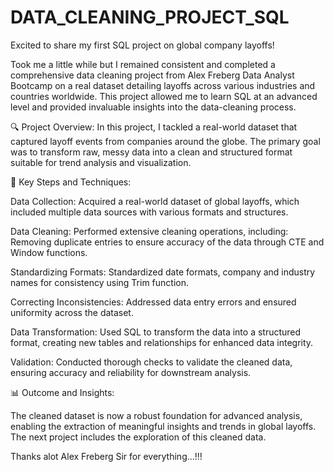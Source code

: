 # DATA_CLEANING_PROJECT_SQL




Excited to share my first SQL project on global company layoffs!

Took me a little while but I remained consistent and completed a comprehensive data cleaning project from Alex Freberg Data Analyst Bootcamp on a real dataset detailing layoffs across various industries and countries worldwide. This project allowed me to learn SQL at an advanced level and provided invaluable insights into the data-cleaning process.

🔍 Project Overview:
In this project, I tackled a real-world dataset that captured layoff events from companies around the globe. The primary goal was to transform raw, messy data into a clean and structured format suitable for trend analysis and visualization.

🔧 Key Steps and Techniques:

Data Collection: 
Acquired a real-world dataset of global layoffs, which included multiple data sources with various formats and structures.

Data Cleaning: 
Performed extensive cleaning operations, including:
Removing duplicate entries to ensure accuracy of the data through CTE and Window functions.

Standardizing Formats: 
Standardized date formats, company and industry names for consistency using Trim function.

Correcting Inconsistencies: 
Addressed data entry errors and ensured uniformity across the dataset.

Data Transformation: 
Used SQL to transform the data into a structured format, creating new tables and relationships for enhanced data integrity.

Validation: 
Conducted thorough checks to validate the cleaned data, ensuring accuracy and reliability for downstream analysis.

📊 Outcome and Insights:

The cleaned dataset is now a robust foundation for advanced analysis, enabling the extraction of meaningful insights and trends in global layoffs. 
The next project includes the exploration of this cleaned data.

Thanks alot Alex Freberg Sir for everything...!!!
